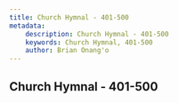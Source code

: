 ```yaml
---
title: Church Hymnal - 401-500
metadata:
    description: Church Hymnal - 401-500
    keywords: Church Hymnal, 401-500
    author: Brian Onang'o
---
```



## Church Hymnal - 401-500
  